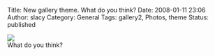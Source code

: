 Title: New gallery theme.  What do you think?
Date: 2008-01-11 23:06
Author: slacy
Category: General
Tags: gallery2, Photos, theme
Status: published

[![](http://slacy.com/blog/wp-content/gallery_shot.png)](http://kleinlacy.com/gallery)  
What do you think?
